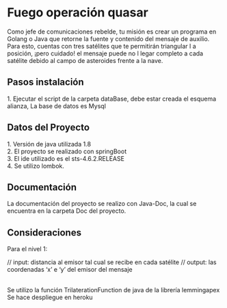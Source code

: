 <H1>Fuego operación quasar</h1>
<p>Como jefe de comunicaciones rebelde, tu misión es crear un programa en Golang o Java que retorne la fuente y contenido del mensaje de auxilio. Para esto, cuentas con tres satélites que te permitirán triangular l a posición, ¡pero cuidado! el mensaje puede no l legar completo a cada satélite debido al campo de asteroides frente a la nave.</p>

<H2>Pasos instalación</h2>
 <a>1. Ejecutar el script de la carpeta dataBase, debe estar creada el esquema alianza, La base de datos es Mysql</a> 
 
 <H2>Datos del Proyecto</h2>
 1. Versión de java utilizada 1.8 <br>
 2. El proyecto se realizado con springBoot <br>
 3. El ide utilizado es el sts-4.6.2.RELEASE <br>
 4. Se utilizo lombok. <br>
 
 <H2>Documentación</h2>
 <p>La documentación del proyecto se realizo con Java-Doc, la cual se encuentra en la carpeta Doc del proyecto.</p>
 
 <H2>Consideraciones</h2>
<a>Para el nivel 1:</a>
<p>// input: distancia al emisor tal cual se recibe en cada satélite
// output: las coordenadas ‘x’ e ‘y’ del emisor del mensaje</p> <br>
<a>Se utilizo la función TrilaterationFunction de java de la librería lemmingapex </a><br>
<a>Se hace despliegue en heroku</a>
